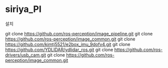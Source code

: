 # siriya_PI

설치

git clone https://github.com/ros-perception/image_pipeline.git
git clone https://github.com/ros-perception/image_common.git
git clone https://github.com/kimtj5521/e2box_imu_9dofv4.git
git clone https://github.com/YDLIDAR/ydlidar_ros.git
git clone https://github.com/ros-drivers/usb_cam.git
git clone https://github.com/ros-perception/image_common.git

